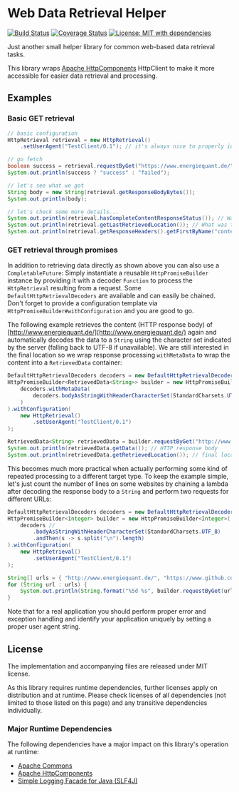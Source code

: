 # Web Data Retrieval Helper

[![Build Status](https://travis-ci.com/dneuge/web-data-retrieval.svg?branch=master)](https://travis-ci.com/dneuge/web-data-retrieval)
[![Coverage Status](https://coveralls.io/repos/github/dneuge/web-data-retrieval/badge.svg?branch=master)](https://coveralls.io/github/dneuge/web-data-retrieval?branch=master)
[![License: MIT with dependencies](https://img.shields.io/badge/license-MIT%20w%2F%20deps-blue.svg)](LICENSE.md)

Just another small helper library for common web-based data retrieval tasks.

This library wraps [Apache HttpComponents](http://hc.apache.org/) HttpClient to make it more accessible for easier data retrieval and processing.

## Examples

### Basic GET retrieval

```java
// basic configuration
HttpRetrieval retrieval = new HttpRetrieval()
    .setUserAgent("TestClient/0.1"); // it's always nice to properly identify your program

// go fetch
boolean success = retrieval.requestByGet("https://www.energiequant.de/");
System.out.println(success ? "success" : "failed");

// let's see what we got
String body = new String(retrieval.getResponseBodyBytes());
System.out.println(body);

// let's check some more details...
System.out.println(retrieval.hasCompleteContentResponseStatus()); // Was the content transferred completely?
System.out.println(retrieval.getLastRetrievedLocation()); // What was the URL after following redirects?
System.out.println(retrieval.getResponseHeaders().getFirstByName("content-type")); // inspect content-type HTTP response header
```

### GET retrieval through promises

In addition to retrieving data directly as shown above you can also use a `CompletableFuture`: Simply instantiate a reusable `HttpPromiseBuilder` instance by providing it with a decoder `Function` to process the `HttpRetrieval` resulting from a request. Some `DefaultHttpRetrievalDecoders` are available and can easily be chained. Don't forget to provide a configuration template via `HttpPromiseBuilder#withConfiguration` and you are good to go.

The following example retrieves the content (HTTP response body) of [http://www.energiequant.de/](http://www.energiequant.de/) again and automatically decodes the data to a `String` using the character set indicated by the server (falling back to UTF-8 if unavailable). We are still interested in the final location so we wrap response processing `withMetaData` to wrap the content into a `RetrievedData` container:

```java
DefaultHttpRetrievalDecoders decoders = new DefaultHttpRetrievalDecoders();
HttpPromiseBuilder<RetrievedData<String>> builder = new HttpPromiseBuilder<RetrievedData<String>>(
    decoders.withMetaData(
        decoders.bodyAsStringWithHeaderCharacterSet(StandardCharsets.UTF_8)
    )
).withConfiguration(
    new HttpRetrieval()
        .setUserAgent("TestClient/0.1")
);

RetrievedData<String> retrievedData = builder.requestByGet("http://www.energiequant.de/").get();
System.out.println(retrievedData.getData()); // HTTP response body
System.out.println(retrievedData.getRetrievedLocation()); // final location after following all redirects
```

This becomes much more practical when actually performing some kind of repeated processing to a different target type. To keep the example simple, let's just count the number of lines on some websites by chaining a lambda after decoding the response body to a `String` and perform two requests for different URLs:

```java
DefaultHttpRetrievalDecoders decoders = new DefaultHttpRetrievalDecoders();
HttpPromiseBuilder<Integer> builder = new HttpPromiseBuilder<Integer>(
    decoders //
        .bodyAsStringWithHeaderCharacterSet(StandardCharsets.UTF_8)
        .andThen(s -> s.split("\n").length)
).withConfiguration(
    new HttpRetrieval()
        .setUserAgent("TestClient/0.1")
);

String[] urls = { "http://www.energiequant.de/", "https://www.github.com/" };
for (String url : urls) {
    System.out.println(String.format("%5d %s", builder.requestByGet(url).get(), url));
}
```

Note that for a real application you should perform proper error and exception handling and identify your application uniquely by setting a proper user agent string.


## License

The implementation and accompanying files are released under MIT license.

As this library requires runtime dependencies, further licenses apply on distribution and at runtime. Please check licenses of all dependencies (not limited to those listed on this page) and any transitive dependencies individually.

### Major Runtime Dependencies

The following dependencies have a major impact on this library's operation at runtime:

 * [Apache Commons](https://commons.apache.org/)
 * [Apache HttpComponents](https://hc.apache.org/)
 * [Simple Logging Facade for Java (SLF4J)](https://www.slf4j.org/)
